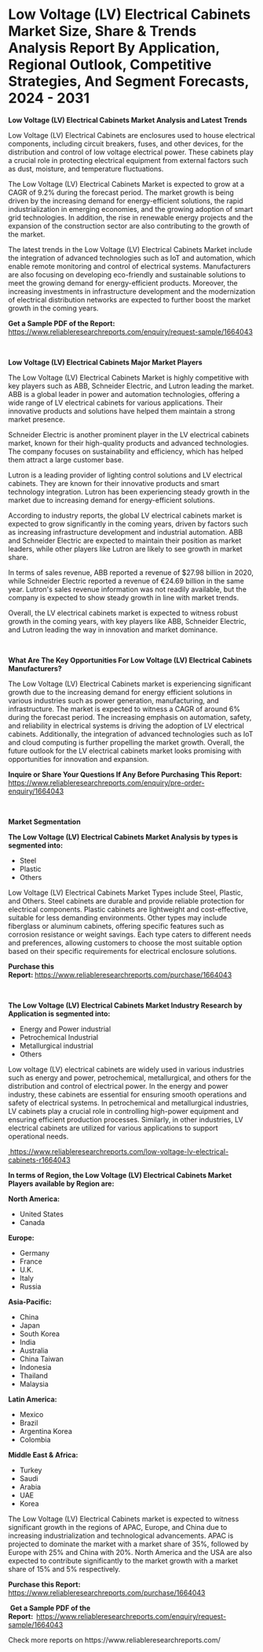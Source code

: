 <p><h1>Low Voltage (LV) Electrical Cabinets Market Size, Share & Trends Analysis Report By Application, Regional Outlook, Competitive Strategies, And Segment Forecasts, 2024 - 2031</h1></p><p><strong>Low Voltage (LV) Electrical Cabinets Market Analysis and Latest Trends</strong></p>
<p><p>Low Voltage (LV) Electrical Cabinets are enclosures used to house electrical components, including circuit breakers, fuses, and other devices, for the distribution and control of low voltage electrical power. These cabinets play a crucial role in protecting electrical equipment from external factors such as dust, moisture, and temperature fluctuations.</p><p>The Low Voltage (LV) Electrical Cabinets Market is expected to grow at a CAGR of 9.2% during the forecast period. The market growth is being driven by the increasing demand for energy-efficient solutions, the rapid industrialization in emerging economies, and the growing adoption of smart grid technologies. In addition, the rise in renewable energy projects and the expansion of the construction sector are also contributing to the growth of the market.</p><p>The latest trends in the Low Voltage (LV) Electrical Cabinets Market include the integration of advanced technologies such as IoT and automation, which enable remote monitoring and control of electrical systems. Manufacturers are also focusing on developing eco-friendly and sustainable solutions to meet the growing demand for energy-efficient products. Moreover, the increasing investments in infrastructure development and the modernization of electrical distribution networks are expected to further boost the market growth in the coming years.</p></p>
<p><strong>Get a Sample PDF of the Report:&nbsp;</strong> <a href="https://www.reliableresearchreports.com/enquiry/request-sample/1664043">https://www.reliableresearchreports.com/enquiry/request-sample/1664043</a></p>
<p>&nbsp;</p>
<p><strong>Low Voltage (LV) Electrical Cabinets Major Market Players</strong></p>
<p><p>The Low Voltage (LV) Electrical Cabinets Market is highly competitive with key players such as ABB, Schneider Electric, and Lutron leading the market. ABB is a global leader in power and automation technologies, offering a wide range of LV electrical cabinets for various applications. Their innovative products and solutions have helped them maintain a strong market presence.</p><p>Schneider Electric is another prominent player in the LV electrical cabinets market, known for their high-quality products and advanced technologies. The company focuses on sustainability and efficiency, which has helped them attract a large customer base.</p><p>Lutron is a leading provider of lighting control solutions and LV electrical cabinets. They are known for their innovative products and smart technology integration. Lutron has been experiencing steady growth in the market due to increasing demand for energy-efficient solutions.</p><p>According to industry reports, the global LV electrical cabinets market is expected to grow significantly in the coming years, driven by factors such as increasing infrastructure development and industrial automation. ABB and Schneider Electric are expected to maintain their position as market leaders, while other players like Lutron are likely to see growth in market share.</p><p>In terms of sales revenue, ABB reported a revenue of $27.98 billion in 2020, while Schneider Electric reported a revenue of €24.69 billion in the same year. Lutron's sales revenue information was not readily available, but the company is expected to show steady growth in line with market trends.</p><p>Overall, the LV electrical cabinets market is expected to witness robust growth in the coming years, with key players like ABB, Schneider Electric, and Lutron leading the way in innovation and market dominance.</p></p>
<p>&nbsp;</p>
<p><strong>What Are The Key Opportunities For Low Voltage (LV) Electrical Cabinets Manufacturers?</strong></p>
<p><p>The Low Voltage (LV) Electrical Cabinets market is experiencing significant growth due to the increasing demand for energy efficient solutions in various industries such as power generation, manufacturing, and infrastructure. The market is expected to witness a CAGR of around 6% during the forecast period. The increasing emphasis on automation, safety, and reliability in electrical systems is driving the adoption of LV electrical cabinets. Additionally, the integration of advanced technologies such as IoT and cloud computing is further propelling the market growth. Overall, the future outlook for the LV electrical cabinets market looks promising with opportunities for innovation and expansion.</p></p>
<p><strong>Inquire or Share Your Questions If Any Before Purchasing This Report:</strong> <a href="https://www.reliableresearchreports.com/enquiry/pre-order-enquiry/1664043">https://www.reliableresearchreports.com/enquiry/pre-order-enquiry/1664043</a></p>
<p>&nbsp;</p>
<p><strong>Market Segmentation</strong></p>
<p><strong>The Low Voltage (LV) Electrical Cabinets Market Analysis by types is segmented into:</strong></p>
<p><ul><li>Steel</li><li>Plastic</li><li>Others</li></ul></p>
<p><p>Low Voltage (LV) Electrical Cabinets Market Types include Steel, Plastic, and Others. Steel cabinets are durable and provide reliable protection for electrical components. Plastic cabinets are lightweight and cost-effective, suitable for less demanding environments. Other types may include fiberglass or aluminum cabinets, offering specific features such as corrosion resistance or weight savings. Each type caters to different needs and preferences, allowing customers to choose the most suitable option based on their specific requirements for electrical enclosure solutions.</p></p>
<p><strong>Purchase this Report:&nbsp;</strong><a href="https://www.reliableresearchreports.com/purchase/1664043">https://www.reliableresearchreports.com/purchase/1664043</a></p>
<p>&nbsp;</p>
<p><strong>The Low Voltage (LV) Electrical Cabinets Market Industry Research by Application is segmented into:</strong></p>
<p><ul><li>Energy and Power industrial</li><li>Petrochemical Industrial</li><li>Metallurgical industrial</li><li>Others</li></ul></p>
<p><p>Low voltage (LV) electrical cabinets are widely used in various industries such as energy and power, petrochemical, metallurgical, and others for the distribution and control of electrical power. In the energy and power industry, these cabinets are essential for ensuring smooth operations and safety of electrical systems. In petrochemical and metallurgical industries, LV cabinets play a crucial role in controlling high-power equipment and ensuring efficient production processes. Similarly, in other industries, LV electrical cabinets are utilized for various applications to support operational needs.</p></p>
<p><a href="https://www.reliableresearchreports.com/low-voltage-lv-electrical-cabinets-r1664043">&nbsp;https://www.reliableresearchreports.com/low-voltage-lv-electrical-cabinets-r1664043</a></p>
<p><strong>In terms of Region, the Low Voltage (LV) Electrical Cabinets Market Players available by Region are:</strong></p>
<p>
    <p> <strong> North America: </strong>
        <ul>
            <li>United States</li>
            <li>Canada</li>
        </ul>
        </p> 
    <p> <strong> Europe: </strong>
        <ul>
            <li>Germany</li>
            <li>France</li>
            <li>U.K.</li>
            <li>Italy</li>
            <li>Russia</li>
        </ul>
        </p> 
    <p> <strong> Asia-Pacific: </strong>
        <ul>
            <li>China</li>
            <li>Japan</li>
            <li>South Korea</li>
            <li>India</li>
            <li>Australia</li>
            <li>China Taiwan</li>
            <li>Indonesia</li>
            <li>Thailand</li>
            <li>Malaysia</li>
        </ul>
        </p> 
    <p> <strong> Latin America: </strong>
        <ul>
            <li>Mexico</li>
            <li>Brazil</li>
            <li>Argentina Korea</li>
            <li>Colombia</li>
        </ul>
        </p> 
    <p> <strong> Middle East & Africa: </strong>
        <ul>
            <li>Turkey</li>
            <li>Saudi</li>
            <li>Arabia</li>
            <li>UAE</li>
            <li>Korea</li>
        </ul>
    </p>
    </p>
<p><p>The Low Voltage (LV) Electrical Cabinets market is expected to witness significant growth in the regions of APAC, Europe, and China due to increasing industrialization and technological advancements. APAC is projected to dominate the market with a market share of 35%, followed by Europe with 25% and China with 20%. North America and the USA are also expected to contribute significantly to the market growth with a market share of 15% and 5% respectively.</p></p>
<p><strong>Purchase this Report: </strong><a href="https://www.reliableresearchreports.com/purchase/1664043">https://www.reliableresearchreports.com/purchase/1664043</a></p>
<p>&nbsp;<strong>Get a Sample PDF of the Report:&nbsp;&nbsp;</strong><a href="https://www.reliableresearchreports.com/enquiry/request-sample/1664043">https://www.reliableresearchreports.com/enquiry/request-sample/1664043</a></p>
<p><strong></strong></p>
<p>Check more reports on https://www.reliableresearchreports.com/</p>